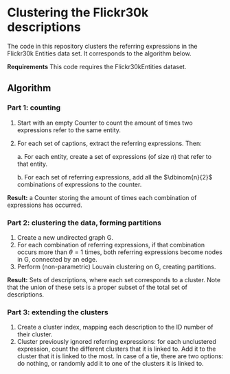 # Clustering the Flickr30k descriptions

The code in this repository clusters the referring expressions in the Flickr30k Entities data set. It corresponds to the algorithm below.

**Requirements**
This code requires the Flickr30kEntities dataset.

## Algorithm

### Part 1: counting

1. Start with an empty Counter to count the amount of times two expressions refer to the same entity.
2. For each set of captions, extract the referring expressions. Then:
    
    a. For each entity, create a set of expressions (of size $n$) that refer to that entity.
    
    b. For each set of referring expressions, add all the $\dbinom{n}{2}$ combinations of expressions to the counter.
    
**Result:** a Counter storing the amount of times each combination of expressions has occurred.

### Part 2: clustering the data, forming partitions

1. Create a new undirected graph G.
2. For each combination of referring expressions, if that combination occurs more than $\theta=1$ times, both referring expressions become nodes in G, connected by an edge.
3. Perform (non-parametric) Louvain clustering on G, creating partitions.

**Result:** Sets of descriptions, where each set corresponds to a cluster. Note that the union of these sets is a proper subset of the total set of descriptions.

### Part 3: extending the clusters

1. Create a cluster index, mapping each description to the ID number of their cluster.
2. Cluster previously ignored referring expressions: for each unclustered expression, count the different clusters that it is linked to. Add it to the cluster that it is linked to the most. In case of a tie, there are two options: do nothing, or randomly add it to one of the clusters it is linked to.
